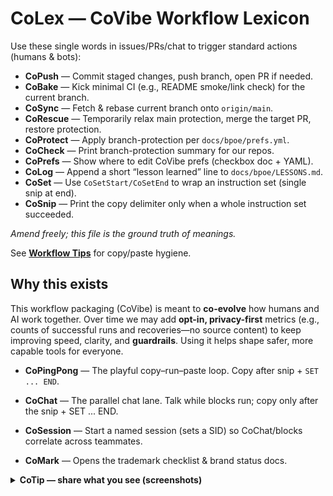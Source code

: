 # CoLex — CoVibe Workflow Lexicon

Use these single words in issues/PRs/chat to trigger standard actions (humans & bots):

- **CoPush** — Commit staged changes, push branch, open PR if needed.
- **CoBake** — Kick minimal CI (e.g., README smoke/link check) for the current branch.
- **CoSync** — Fetch & rebase current branch onto `origin/main`.
- **CoRescue** — Temporarily relax main protection, merge the target PR, restore protection.
- **CoProtect** — Apply branch-protection per `docs/bpoe/prefs.yml`.
- **CoCheck** — Print branch-protection summary for our repos.
- **CoPrefs** — Show where to edit CoVibe prefs (checkbox doc + YAML).
- **CoLog** — Append a short “lesson learned” line to `docs/bpoe/LESSONS.md`.
- **CoSet** — Use `CoSetStart/CoSetEnd` to wrap an instruction set (single snip at end).
- **CoSnip** — Print the copy delimiter only when a whole instruction set succeeded.

_Amend freely; this file is the ground truth of meanings._


See **[Workflow Tips](docs/bpoe/TIPS.md)** for copy/paste hygiene.
## Why this exists

This workflow packaging (CoVibe) is meant to **co-evolve** how humans and AI work together. Over time we may add **opt-in, privacy-first** metrics (e.g., counts of successful runs and recoveries—no source content) to keep improving speed, clarity, and **guardrails**. Using it helps shape safer, more capable tools for everyone.
- **CoPingPong** — The playful copy–run–paste loop. Copy after snip + `SET ... END`.

- **CoChat** — The parallel chat lane. Talk while blocks run; copy only after the snip + SET ... END.

- **CoSession** — Start a named session (sets a SID) so CoChat/blocks correlate across teammates.
- **CoMark** — Opens the trademark checklist & brand status docs.

<details>
<summary><strong>CoTip — share what you see (screenshots)</strong></summary>

Press **PrtScn** to copy the screen to clipboard, **Win+PrtScn** to save to *Pictures\Screenshots*, or **Win+Shift+S** to snip an area.
Then drag the image into ChatGPT so we can see exactly what you see.

</details>



